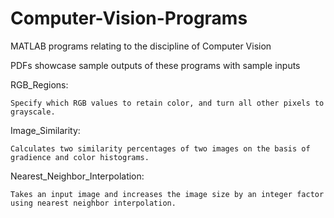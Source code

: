 # Computer-Vision-Programs
MATLAB programs relating to the discipline of Computer Vision

PDFs showcase sample outputs of these programs with sample inputs

RGB_Regions:
	
	Specify which RGB values to retain color, and turn all other pixels to grayscale.
	
Image_Similarity:
	
	Calculates two similarity percentages of two images on the basis of gradience and color histograms.
	
Nearest_Neighbor_Interpolation:
	
	Takes an input image and increases the image size by an integer factor using nearest neighbor interpolation.
